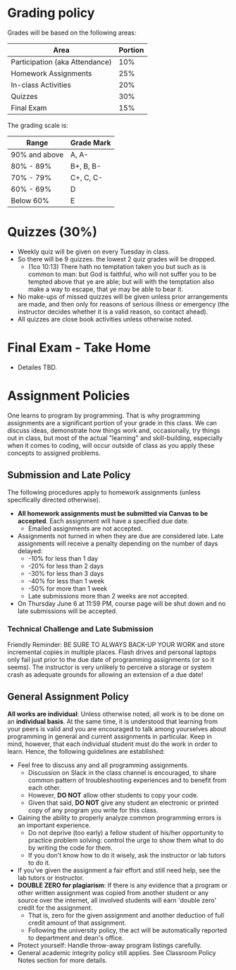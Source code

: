 
# Grading policy
Grades will be based on the following areas:

Area | Portion
------|------
Participation (aka Attendance) | 10%
Homework Assignments | 25%
In-class Activities | 20%
Quizzes | 30%
Final Exam | 15%

The grading scale is:

Range | Grade Mark
------|------
90% and above|A, A-
80% - 89%|B+, B, B-
70% - 79%|C+, C, C-
60% - 69%|D
Below 60%|E 

# Quizzes (30%)

* Weekly quiz will be given on every Tuesday in class.
* So there will be 9 quizzes. the lowest 2 quiz grades will be dropped.
  * (1co 10:13) There hath no temptation taken you but such as is common to man: but God is faithful, who will not suffer you to be tempted above that ye are able; but will with the temptation also make a way to escape, that ye may be able to bear it. 
* No make-ups of missed quizzes will be given unless prior arrangements are made, and then only for reasons of serious illness or emergency (the instructor decides whether it is a valid reason, so contact ahead).
* All quizzes are close book activities unless otherwise noted.

# Final Exam - Take Home
* Detailes TBD.

# Assignment Policies

One learns to program by programming. That is why programming assignments are a significant portion of your grade in this class. We can discuss ideas, demonstrate how things work and, occasionally, try things out in class, but most of the actual "learning" and skill-building, especially when it comes to coding, will occur outside of class as you apply these concepts to assigned problems.

## Submission and Late Policy

The following procedures apply to homework assignments (unless specifically directed otherwise).

* **All homework assignments must be submitted via Canvas to be accepted**. Each assignment will have a specified due date.
    * Emailed assignments are not accepted.
* Assignments not turned in when they are due are considered late. Late assignments will receive a penalty depending on the number of days delayed:
    * -10% for less than 1 day
    * -20% for less than 2 days
    * -30% for less than 3 days
    * -40% for less than 1 week
    * -50% for more than 1 week
    * Late submissions  more than 2 weeks are not accepted.
* On Thursday June 6 at 11:59 PM, course page will be shut down and no late submissions will be accepted.

### Technical Challenge and Late Submission
Friendly Reminder: BE SURE TO ALWAYS BACK-UP YOUR WORK and store incremental copies in multiple places. Flash drives and personal laptops only fail just prior to the due date of programming assignments (or so it seems). The instructor is very unlikely to perceive a storage or system crash as adequate grounds for allowing an extension of a due date!

## General Assignment Policy
**All works are individual**: Unless otherwise noted, all work is to be done on an **individual basis**. At the same time, it is understood that learning from your peers is valid and you are encouraged to talk among yourselves about programming in general and current assignments in particular. Keep in mind, however, that each individual student must do the work in order to learn. Hence, the following guidelines are established:

* Feel free to discuss any and all programming assignments.
    * Discussion on Slack in the class channel is encouraged, to share common pattern of troubleshooting experiences and to benefit from each other.
    * However, **DO NOT** allow other students to copy your code.
    * Given that said, **DO NOT** give any student an electronic or printed copy of any program you write for this class.
* Gaining the ability to properly analyze common programming errors is an important experience. 
    * Do not deprive (too early) a fellow student of his/her opportunity to practice problem solving: control the urge to show them what to do by writing the code for them.
    * If you don't know how to do it wisely, ask the instructor or lab tutors to do it.
* If you’ve given the assignment a fair effort and still need help, see the lab tutors or instructor.
* **DOUBLE ZERO for plagiarism**: If there is any evidence that a program or other written assignment was copied from another student or any source over the internet, all involved students will earn 'double zero' credit for the assignment.
    * That is, zero for the given assignment and another deduction of full credit amount of that assignment.
    * Following the university policy, the act will be automatically reported to department and dean's office.
* Protect yourself: Handle throw-away program listings carefully.
* General academic integrity policy still applies. See Classroom Policy Notes section for more details.
